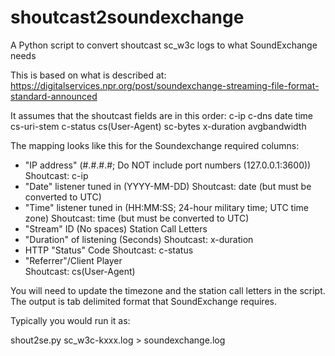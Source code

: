 # shoutcast2soundexchange
A Python script to convert shoutcast sc_w3c logs to what SoundExchange needs

This is based on what is described at:
https://digitalservices.npr.org/post/soundexchange-streaming-file-format-standard-announced

It assumes that the shoutcast fields are in this order:
c-ip c-dns date time cs-uri-stem c-status cs(User-Agent) sc-bytes x-duration avgbandwidth

The mapping looks like this for the Soundexchange required columns:
* "IP address" (#.#.#.#; Do NOT include port numbers (127.0.0.1:3600))
  Shoutcast: c-ip
* "Date" listener tuned in (YYYY-MM-DD)
  Shoutcast: date (but must be converted to UTC)
* "Time" listener tuned in (HH:MM:SS; 24-hour military time; UTC time zone)
  Shoutcast: time (but must be converted to UTC)
* "Stream" ID (No spaces)
  Station Call Letters
* "Duration" of listening (Seconds)
  Shoutcast: x-duration
* HTTP "Status" Code
  Shoutcast: c-status
* "Referrer"/Client Player  
  Shoutcast: cs(User-Agent)
  
You will need to update the timezone and the station call letters in the script.  The output is tab delimited format that SoundExchange requires.

Typically you would run it as:

shout2se.py sc_w3c-kxxx.log	> soundexchange.log

